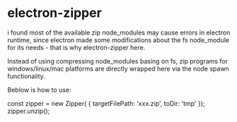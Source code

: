 # electron-zipper
i found most of the available zip node_modules may cause errors in electron runtime, since electron made some modifications about the fs node_module for its needs - that is why electron-zipper here.

Instead of using compressing node_modules basing on fs, zip programs for windows/linux/mac platforms are directly wrapped here via the node spawn functionality.

Beblow is how to use:

const zipper = new Zipper( {
    targetFilePath: 'xxx.zip',
    toDir: 'tmp'
});
zipper.unzip();
